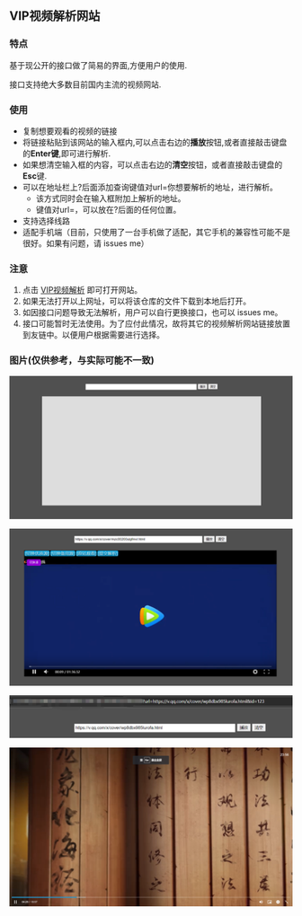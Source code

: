 ## VIP视频解析网站

### 特点

基于现公开的接口做了简易的界面,方便用户的使用.

接口支持绝大多数目前国内主流的视频网站.

### 使用

- 复制想要观看的视频的链接
- 将链接粘贴到该网站的输入框内,可以点击右边的**播放**按钮,或者直接敲击键盘的**Enter键**,即可进行解析.
- 如果想清空输入框的内容，可以点击右边的**清空**按钮，或者直接敲击键盘的**Esc**键.
- 可以在地址栏上?后面添加查询键值对url=你想要解析的地址，进行解析。
  - 该方式同时会在输入框附加上解析的地址。
  - 键值对url=，可以放在?后面的任何位置。
- 支持选择线路
- 适配手机端（目前，只使用了一台手机做了适配，其它手机的兼容性可能不是很好。如果有问题，请 issues me）

### 注意

1. 点击 [VIP视频解析](https://vip.drie.cn/) 即可打开网站。
2. 如果无法打开以上网址，可以将该仓库的文件下载到本地后打开。
3. 如因接口问题导致无法解析，用户可以自行更换接口，也可以 issues me。
4. 接口可能暂时无法使用。为了应付此情况，故将其它的视频解析网站链接放置到友链中。以便用户根据需要进行选择。

### 图片(仅供参考，与实际可能不一致)

![image-20220206214458383](images/image-1.png)

![image-20220206214619203](images/image-2.png)

![image-20220706235635716](images/image-3.png)

![image-20220208134901370](images/image-4.png)